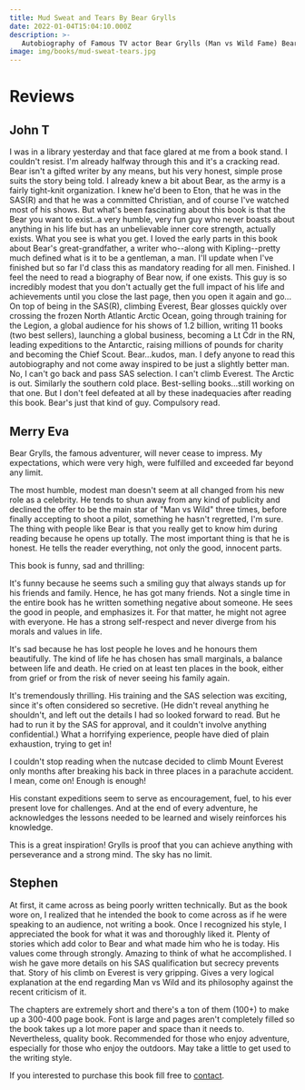 ```yaml
---
title: Mud Sweat and Tears By Bear Grylls
date: 2022-01-04T15:04:10.000Z
description: >-
   Autobiography of Famous TV actor Bear Grylls (Man vs Wild Fame) Bear Grylls is a man who has always loved adventure. he spent months hiking in the Himalayas as he considered joining the Indian Army. he passed SAS selection, accident, climbing Everest, TV adventures.
image: img/books/mud-sweat-tears.jpg
---
```

# Reviews
## John T
I was in a library yesterday and that face glared at me from a book stand. I couldn't resist. I'm already halfway through this and it's a cracking read. Bear isn't a gifted writer by any means, but his very honest, simple prose suits the story being told. I already knew a bit about Bear, as the army is a fairly tight-knit organization. I knew he'd been to Eton, that he was in the SAS(R) and that he was a committed Christian, and of course I've watched most of his shows. But what's been fascinating about this book is that the Bear you want to exist..a very humble, very fun guy who never boasts about anything in his life but has an unbelievable inner core strength, actually exists. What you see is what you get. I loved the early parts in this book about Bear's great-grandfather, a writer who--along with Kipling--pretty much defined what is it to be a gentleman, a man. I'll update when I've finished but so far I'd class this as mandatory reading for all men.
Finished.
I feel the need to read a biography of Bear now, if one exists. This guy is so incredibly modest that you don't actually get the full impact of his life and achievements until you close the last page, then you open it again and go... On top of being in the SAS(R), climbing Everest, Bear glosses quickly over crossing the frozen North Atlantic Arctic Ocean, going through training for the Legion, a global audience for his shows of 1.2 billion, writing 11 books (two best sellers), launching a global business, becoming a Lt Cdr in the RN, leading expeditions to the Antarctic, raising millions of pounds for charity and becoming the Chief Scout.
Bear...kudos, man.
I defy anyone to read this autobiography and not come away inspired to be just a slightly better man. No, I can't go back and pass SAS selection. I can't climb Everest. The Arctic is out. Similarly the southern cold place. Best-selling books...still working on that one. But I don't feel defeated at all by these inadequacies after reading this book. Bear's just that kind of guy.
Compulsory read.

## Merry Eva

Bear Grylls, the famous adventurer, will never cease to impress. My expectations, which were very high, were fulfilled and exceeded far beyond any limit.

The most humble, modest man doesn't seem at all changed from his new role as a celebrity. He tends to shun away from any kind of publicity and declined the offer to be the main star of "Man vs Wild" three times, before finally accepting to shoot a pilot, something he hasn't regretted, I'm sure. The thing with people like Bear is that you really get to know him during reading because he opens up totally.
The most important thing is that he is honest. He tells the reader everything, not only the good, innocent parts.

This book is funny, sad and thrilling:

It's funny because he seems such a smiling guy that always stands up for his friends and family. Hence, he has got many friends. Not a single time in the entire book has he written something negative about someone. He sees the good in people, and emphasizes it. For that matter, he might not agree with everyone. He has a strong self-respect and never diverge from his morals and values in life.

It's sad because he has lost people he loves and he honours them beautifully. The kind of life he has chosen has small marginals, a balance between life and death. He cried on at least ten places in the book, either from grief or from the risk of never seeing his family again.

It's tremendously thrilling. His training and the SAS selection was exciting, since it's often considered so secretive. (He didn't reveal anything he shouldn't, and left out the details I had so looked forward to read. But he had to run it by the SAS for approval, and it couldn't involve anything confidential.) What a horrifying experience, people have died of plain exhaustion, trying to get in!

I couldn't stop reading when the nutcase decided to climb Mount Everest only months after breaking his back in three places in a parachute accident. I mean, come on! Enough is enough!

His constant expeditions seem to serve as encouragement, fuel, to his ever present love for challenges. And at the end of every adventure, he acknowledges the lessons needed to be learned and wisely reinforces his knowledge.

This is a great inspiration! Grylls is proof that you can achieve anything with perseverance and a strong mind. The sky has no limit.

## Stephen
At first, it came across as being poorly written technically. But as the book wore on, I realized that he intended the book to come across as if he were speaking to an audience, not writing a book. Once I recognized his style, I appreciated the book for what it was and thoroughly liked it. Plenty of stories which add color to Bear and what made him who he is today. His values come through strongly. Amazing to think of what he accomplished. I wish he gave more details on his SAS qualification but secrecy prevents that. Story of his climb on Everest is very gripping. Gives a very logical explanation at the end regarding Man vs Wild and its philosophy against the recent criticism of it.

The chapters are extremely short and there's a ton of them (100+) to make up a 300-400 page book. Font is large and pages aren't completely filled so the book takes up a lot more paper and space than it needs to. Nevertheless, quality book. Recommended for those who enjoy adventure, especially for those who enjoy the outdoors. May take a little to get used to the writing style.

If you interested to purchase this book fill free to [contact](/contact).